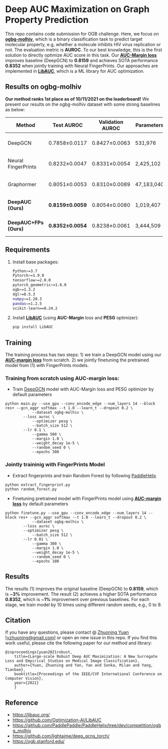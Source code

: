 # Deep AUC Maximization on Graph Property Prediction
This repo contains code submission for OGB challenge. Here, we focus on [**ogbg-molhiv**](https://ogb.stanford.edu/docs/leader_graphprop/), which is a binary classification task to predict target molecular property, e.g, whether a molecule inhibits HIV virus replication or not. The evaluation metric is **AUROC**. To our best knowledge, this is the first solution to directly optimize AUC score in this task. Our [**AUC-Margin loss**](https://arxiv.org/abs/2012.03173) improves baseline (DeepGCN) to **0.8159** and achieves SOTA performance **0.8352** when jointly training with Neural FingerPrints. Our approaches are implemented in **[LibAUC](https://github.com/Optimization-AI/LibAUC)**, which is a ML library for AUC optimization.

## Results on ogbg-molhiv
**Our method ranks 1st place as of 10/11/2021 on the leaderboard!** We present our results on the ogbg-molhiv dataset with some strong baselines as below:

| Method             |Test AUROC    |Validation AUROC  | Parameters    | Hardware |
| ------------------ |------------------- | ----------------- | -------------- |----------|
| DeepGCN            | 0.7858±0.0117 | 0.8427±0.0063 | 531,976   | Tesla V100 (32GB) |
| Neural FingerPrints| 0.8232±0.0047 | 0.8331±0.0054 | 2,425,102 | Tesla V100 (32GB) |
| Graphormer         | 0.8051±0.0053 | 0.8310±0.0089 | 47,183,040 | Tesla V100 (16GB) |
| **DeepAUC (Ours)**           | **0.8159±0.0059** | 0.8054±0.0080 | 1,019,407  | Tesla V100 (32GB) |
| **DeepAUC+FPs (Ours)**     | **0.8352±0.0054** | 0.8238±0.0061 | 3,444,509  | Tesla V100 (32GB) |

## Requirements
1. Install base packages:
    ```bash
    Python>=3.7
    Pytorch>=1.9.0
    tensorflow>=2.0.0
    pytorch_geometric>=1.6.0
    ogb>=1.3.2 
    dgl>=0.5.3 
    numpy==1.20.3
    pandas==1.2.5
    scikit-learn==0.24.2
    ```   
2. Install [**LibAUC**](https://github.com/Optimization-AI/LibAUC) (using **AUC-Margin** loss and **PESG** optimizer):
    ```bash
    pip install LibAUC
    ```
    
## Training
The training process has two steps: 1) we train a DeepGCN model using our **[AUC-margin loss](https://arxiv.org/abs/2012.03173)** from scratch. 2) we jointly finetuning the pretrained model from (1) with FingerPrints models. 
### Training from scratch using AUC-margin loss:
- Train [DeepGCN](https://github.com/lightaime/deep_gcns_torch) model with AUC-Margin loss and PESG optimizer by default parameters
```
python main.py --use_gpu --conv_encode_edge --num_layers 14 --block res+ --gcn_aggr softmax --t 1.0 --learn_t --dropout 0.2 \
            --dataset ogbg-molhiv \
	    --loss auroc \
            --optimizer pesg \
            --batch_size 512 \
	    --lr 0.1 \
            --gamma 500 \
            --margin 1.0 \
            --weight_decay 1e-5 \
            --random_seed 0 \
            --epochs 300
```

### Jointly traininig with FingerPrints Model
- Extract fingerprints and train Random Forest by following [PaddleHelix](https://github.com/PaddlePaddle/PaddleHelix/tree/dev/competition/ogbg_molhiv)
```
python extract_fingerprint.py
python random_forest.py
```
- Finetuning pretrained model with FingerPrints model using **[AUC-margin loss](https://arxiv.org/abs/2012.03173)** by default parameters
```
python finetune.py --use_gpu --conv_encode_edge --num_layers 14 --block res+ --gcn_aggr softmax --t 1.0 --learn_t --dropout 0.2 \
            --dataset ogbg-molhiv \
	    --loss auroc \
	    --optimizer pesg \
            --batch_size 512 \
	    --lr 0.01 \
            --gamma 300 \
            --margin 1.0 \
            --weight_decay 1e-5 \
            --random_seed 0 \
            --epochs 100
```

## Results
The results (1) improves the original baseline (DeepGCN) to **0.8159**, which is ~**3%** improvement. The result (2) achieves a higher SOTA performance **0.8352**, which is ~**1%** improvement over previous baselines. For each stage, we train model by 10 times using different random seeds, e.g., 0 to 9. 


Citation
---------
If you have any questions, please contact @ [Zhuoning Yuan](https://homepage.divms.uiowa.edu/~zhuoning/) [yzhuoning@gmail.com] or open an new issue in this repo. If you find this work useful, please cite the following paper for our method and library: 
```
@inproceedings{yuan2021robust,
	title={Large-scale Robust Deep AUC Maximization: A New Surrogate Loss and Empirical Studies on Medical Image Classification},
	author={Yuan, Zhuoning and Yan, Yan and Sonka, Milan and Yang, Tianbao},
	booktitle={Proceedings of the IEEE/CVF International Conference on Computer Vision},
	year={2021}
	}
```

Reference 
---------
- https://libauc.org/
- https://github.com/Optimization-AI/LibAUC
- https://github.com/PaddlePaddle/PaddleHelix/tree/dev/competition/ogbg_molhiv
- https://github.com/lightaime/deep_gcns_torch/
- https://ogb.stanford.edu/


